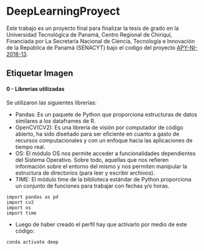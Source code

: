 # DeepLearningProyect

Este trabajo es un proyecto final para finalizar la tesis de grado en la Universidad Tecnológica de Panamá, Centro Regional de Chiriquí, Financiada por La Secretaría Nacional de Ciencia, Tecnología e Innovación de la República de Panamá (SENACYT) bajo el codigo del proyecto [APY-NI-2018-13](https://www.senacyt.gob.pa/wp-content/uploads/2018/04/ACTA-DE-RECEPCI%C3%93N-DE-PROPUESTAS-DE-NUEVOS-INVESTIGADORES-2018-RONDA-I.pdf).


## Etiquetar Imagen

#### 0 - Librerias utilizadas
Se utilizaron las siguientes librerías:
- Pandas: Es un paquete de Python que proporciona estructuras de datos similares a los dataframes de R.
- OpenCV(CV2): Es una librería de visión por computador de código abierto, ha sido diseñado para ser eficiente en cuanto a gasto de recursos computacionales y con un enfoque hacia las aplicaciones de tiempo real.
- OS: El módulo OS nos permite acceder a funcionalidades dependientes del Sistema Operativo. Sobre todo, aquellas que nos refieren información sobre el entorno del mismo y nos permiten manipular la estructura de directorios (para leer y escribir archivos).
- TIME: El módulo time de la biblioteca estándar de Python proporciona un conjunto de funciones para trabajar con fechas y/o horas.
```
import pandas as pd
import cv2
import os
import time
```
- Luego de haber creado el perfíl hay que activarlo por medio de este código:
```
conda activate deep
```


